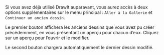 Si vous avez déjà utilisé DrawIt auparavant, vous aurez accès à deux options supplémentaires sur le menu principal : `Aller à la Gallerie` et `Continuer un ancien dessin`. 

 Le premier bouton affichera les anciens dessins que vous avez pu créer précédemment, en vous présentant un aperçu pour chacun d’eux. Cliquez sur un aperçu pour l’ouvrir et le modifier.

 Le second bouton chargera automatiquement le dernier dessin modifié.
